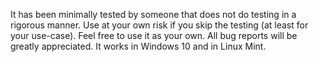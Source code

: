 It has been minimally tested by someone that does not do testing in a rigorous manner. Use at your own risk if you skip the testing (at least for your use-case).
Feel free to use it as your own.
All bug reports will be greatly appreciated.
It works in Windows 10 and in Linux Mint.
